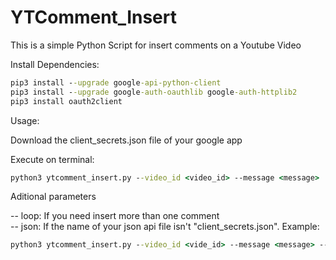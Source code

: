# YTComment_Insert

This is a simple Python Script for insert comments on a Youtube Video

Install Dependencies:

```bat
pip3 install --upgrade google-api-python-client
pip3 install --upgrade google-auth-oauthlib google-auth-httplib2
pip3 install oauth2client
```

Usage:

Download the client_secrets.json file of your google app

Execute on terminal:

```bat
python3 ytcomment_insert.py --video_id <video_id> --message <message>
```
  
Aditional parameters

-- loop: If you need insert more than one comment<br>
-- json: If the name of your json api file isn't "client_secrets.json". Example:

```bat
python3 ytcomment_insert.py --video_id <vide_id> --message <message> --json "key.json"
```
